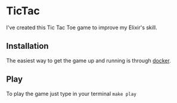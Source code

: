 # TicTac

I've created this Tic Tac Toe game to improve my Elixir's skill.

## Installation

The easiest way to get the game up and running is through [docker](https://www.docker.com/docker-mac).

## Play

To play the game just type in your terminal ``make play``